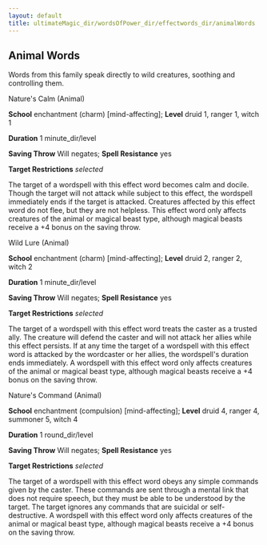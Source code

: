 ```yaml
---
layout: default
title: ultimateMagic_dir/wordsOfPower_dir/effectwords_dir/animalWords
---
```

## Animal Words

Words from this family speak directly to wild creatures, soothing and controlling them.

Nature's Calm (Animal)

**School** enchantment (charm) [mind-affecting]; **Level** druid 1, ranger 1, witch 1

**Duration** 1 minute_dir/level

**Saving Throw** Will negates; **Spell Resistance** yes

**Target Restrictions** _selected_

The target of a wordspell with this effect word becomes calm and docile. Though the target will not attack while subject to this effect, the wordspell immediately ends if the target is attacked. Creatures affected by this effect word do not flee, but they are not helpless. This effect word only affects creatures of the animal or magical beast type, although magical beasts receive a +4 bonus on the saving throw.

Wild Lure (Animal)

**School** enchantment (charm) [mind-affecting]; **Level** druid 2, ranger 2, witch 2

**Duration** 1 minute_dir/level

**Saving Throw** Will negates; **Spell Resistance** yes

**Target Restrictions** _selected_

The target of a wordspell with this effect word treats the caster as a trusted ally. The creature will defend the caster and will not attack her allies while this effect persists. If at any time the target of a wordspell with this effect word is attacked by the wordcaster or her allies, the wordspell's duration ends immediately. A wordspell with this effect word only affects creatures of the animal or magical beast type, although magical beasts receive a +4 bonus on the saving throw.

Nature's Command (Animal)

**School** enchantment (compulsion) [mind-affecting]; **Level** druid 4, ranger 4, summoner 5, witch 4

**Duration** 1 round_dir/level

**Saving Throw** Will negates; **Spell Resistance** yes

**Target Restrictions** _selected_

The target of a wordspell with this effect word obeys any simple commands given by the caster. These commands are sent through a mental link that does not require speech, but they must be able to be understood by the target. The target ignores any commands that are suicidal or self-destructive. A wordspell with this effect word only affects creatures of the animal or magical beast type, although magical beasts receive a +4 bonus on the saving throw.

